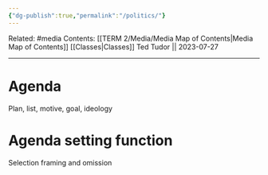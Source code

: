 ```yaml
---
{"dg-publish":true,"permalink":"/politics/"}
---
```


Related: #media
Contents: [[TERM 2/Media/Media Map of Contents\|Media Map of Contents]]
[[Classes\|Classes]]
Ted Tudor || 2023-07-27
***
# Agenda
Plan, list, motive, goal, ideology 

# Agenda setting function
Selection framing and omission 

